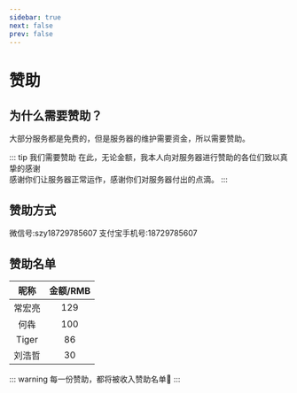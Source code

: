 ```yaml
---
sidebar: true
next: false
prev: false
---
```


# 赞助
## 为什么需要赞助？
大部分服务都是免费的，但是服务器的维护需要资金，所以需要赞助。

::: tip 我们需要赞助
在此，无论金额，我本人向对服务器进行赞助的各位们致以真挚的感谢  
感谢你们让服务器正常运作，感谢你们对服务器付出的点滴。
:::

## 赞助方式
微信号:szy18729785607  支付宝手机号:18729785607

## 赞助名单

| 昵称 | 金额/RMB |
| :-----: | :------: |
|  常宏亮   |   129   |
|  何犇  |   100   |
|   Tiger    |  86   |
|  刘浩哲   |   30    |

::: warning 每一份赞助，都将被收入赞助名单🧡
:::
